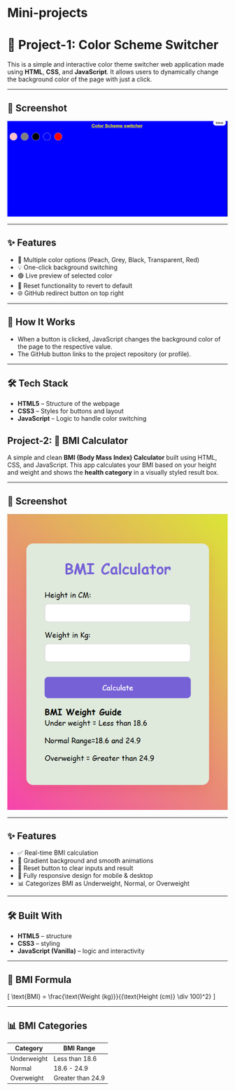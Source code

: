 # Mini-projects  
# 🎨 Project-1: Color Scheme Switcher

This is a simple and interactive color theme switcher web application made using **HTML**, **CSS**, and **JavaScript**. It allows users to dynamically change the background color of the page with just a click.

---

## 📸 Screenshot

![Color Scheme Switcher Preview](./color.png)

---

## ✨ Features

- 🎨 Multiple color options (Peach, Grey, Black, Transparent, Red)
- 💡 One-click background switching
- 🟢 Live preview of selected color
- 🧼 Reset functionality to revert to default
- 🌐 GitHub redirect button on top right

---

## 🚀 How It Works


- When a button is clicked, JavaScript changes the background color of the page to the respective value.
- The GitHub button links to the project repository (or profile).

---

## 🛠️ Tech Stack

- **HTML5** – Structure of the webpage  
- **CSS3** – Styles for buttons and layout  
- **JavaScript** – Logic to handle color switching




## Project-2: 🧮 BMI Calculator

A simple and clean **BMI (Body Mass Index) Calculator** built using HTML, CSS, and JavaScript. This app calculates your BMI based on your height and weight and shows the **health category** in a visually styled result box.

---

## 📸 Screenshot

![Screenshot](./screenshot.png) 

---

## ✨ Features

- ✅ Real-time BMI calculation
- 🎨 Gradient background and smooth animations
- 🧼 Reset button to clear inputs and result
- 📱 Fully responsive design for mobile & desktop
- 📊 Categorizes BMI as Underweight, Normal, or Overweight

---

## 🛠️ Built With

- **HTML5** – structure  
- **CSS3** – styling  
- **JavaScript (Vanilla)** – logic and interactivity

---

## 🔢 BMI Formula

\[
\text{BMI} = \frac{\text{Weight (kg)}}{(\text{Height (cm)} \div 100)^2}
\]

---

## 📊 BMI Categories

| Category       | BMI Range         |
|----------------|-------------------|
| Underweight    | Less than 18.6    |
| Normal         | 18.6 - 24.9       |
| Overweight     | Greater than 24.9 |



